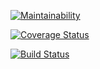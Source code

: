 [![Maintainability](https://api.codeclimate.com/v1/badges/494a680484727eb34440/maintainability)](https://codeclimate.com/github/kimpetertanui/Politico/maintainability)

[![Coverage Status](https://coveralls.io/repos/github/kimpetertanui/Politico/badge.svg?branch=develop)](https://coveralls.io/github/kimpetertanui/Politico)

[![Build Status](https://travis-ci.org/kimpetertanui/Politico.svg?branch=develop)](https://travis-ci.org/kimpetertanui/Politico)

